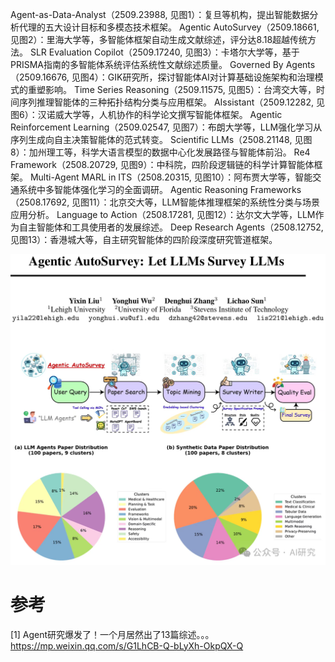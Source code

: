 Agent-as-Data-Analyst（2509.23988, 见图1）：复旦等机构，提出智能数据分析代理的五大设计目标和多模态技术框架。
Agentic AutoSurvey（2509.18661, 见图2）：里海大学等，多智能体框架自动生成文献综述，评分达8.18超越传统方法。
SLR Evaluation Copilot（2509.17240, 见图3）：卡塔尔大学等，基于PRISMA指南的多智能体系统评估系统性文献综述质量。
Governed By Agents（2509.16676, 见图4）：GIK研究所，探讨智能体AI对计算基础设施架构和治理模式的重塑影响。
Time Series Reasoning（2509.11575, 见图5）：台湾交大等，时间序列推理智能体的三种拓扑结构分类与应用框架。
AIssistant（2509.12282, 见图6）：汉诺威大学等，人机协作的科学论文撰写智能体框架。
Agentic Reinforcement Learning（2509.02547, 见图7）：布朗大学等，LLM强化学习从序列生成向自主决策智能体的范式转变。
Scientific LLMs（2508.21148, 见图8）：加州理工等，科学大语言模型的数据中心化发展路径与智能体前沿。
Re4 Framework（2508.20729, 见图9）：中科院，四阶段逻辑链的科学计算智能体框架。
Multi-Agent MARL in ITS（2508.20315, 见图10）：阿布贾大学等，智能交通系统中多智能体强化学习的全面调研。
Agentic Reasoning Frameworks（2508.17692, 见图11）：北京交大等，LLM智能体推理框架的系统性分类与场景应用分析。
Language to Action（2508.17281, 见图12）：达尔文大学等，LLM作为自主智能体和工具使用者的发展综述。
Deep Research Agents（2508.12752, 见图13）：香港城大等，自主研究智能体的四阶段深度研究管道框架。

![](.01_综述202051002_images/399a6797.png)

# 参考

[1] Agent研究爆发了！一个月居然出了13篇综述。。。https://mp.weixin.qq.com/s/G1LhCB-Q-bLyXh-OkpQX-Q